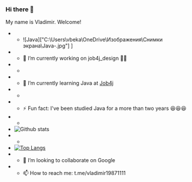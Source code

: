 ### Hi there 👋
My name is Vladimir. Welcome! 
- - ![Java]["C:\Users\vbeka\OneDrive\Изображения\Снимки экрана\Java-.jpg"]
]
- - 🔭 I’m currently working on job4j_design :running::running:
- -
- - 🌱 I’m currently learning Java at [Job4j](https://job4j.ru/)
- -
- - ⚡ Fun fact: I've been studied Java for a more than two years :satisfied::satisfied::satisfied:
- -
- ![Github stats](https://github-readme-stats.vercel.app/api?username=voldomarich&hide=stars,prs,issues,contribs)
- -
- [![Top Langs](https://github-readme-stats.vercel.app/api/top-langs/?username=voldomarich&layout=compact)](https://github.com/ShamRail/github-readme-stats)
- - 👯 I’m looking to collaborate on Google
- - 📫 How to reach me: t.me/vladimir19871111
<!--


Here are some ideas to get you started:



- 🤔 I’m looking for help with ...
- 💬 Ask me about 
- 📫 How to reach me: ...
- 😄 Pronouns: ...

-->
